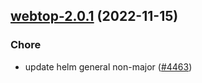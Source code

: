 

## [webtop-2.0.1](https://github.com/truecharts/charts/compare/webtop-2.0.0...webtop-2.0.1) (2022-11-15)

### Chore

- update helm general non-major ([#4463](https://github.com/truecharts/charts/issues/4463))
  
  